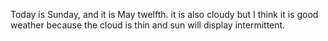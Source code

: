 Today is Sunday, and it is May twelfth. it is also cloudy but I think it is good weather because the cloud is thin and sun will display intermittent.
